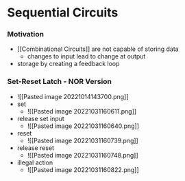 # Sequential Circuits
### Motivation
+ [[Combinational Circuits]] are not capable of storing data
	+ changes to input lead to change at output
+ storage by creating a feedback loop

### Set-Reset Latch - NOR Version
+ ![[Pasted image 20221014143700.png]]
+ set
	+ ![[Pasted image 20221031160611.png]]
+ release set input
	+ ![[Pasted image 20221031160640.png]]
+ reset
	+ ![[Pasted image 20221031160739.png]]
+ release reset
	+ ![[Pasted image 20221031160748.png]]
+ illegal action
	+ ![[Pasted image 20221031160822.png]]